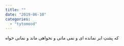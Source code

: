 ```yaml
---
title: ""
date: "2019-06-10"
categories: 
  - "tytomood"
---
```


که پشتِ ابر نمانده ای و نمی مانی و نخواهی ماند و نمانی خواه
